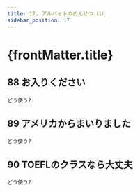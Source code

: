 ```yaml
---
title: 17. アルバイトのめんせつ（1）
sidebar_position: 17
---
```


# {frontMatter.title}


## 88 <span class="text--primary">お</span>入り<span class="text--primary">ください</span>
`どう使う?`
## 89 アメリカから<span class="text--primary">まいりました</span>
`どう使う?`
## 90 TOEFLのクラス<span class="text--primary">なら</span>大丈夫
`どう使う?`
